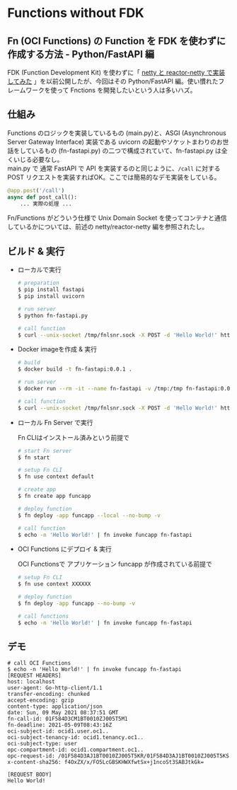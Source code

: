 # Functions without FDK

## Fn (OCI Functions) の Function を FDK を使わずに作成する方法 - Python/FastAPI 編

FDK (Function Development Kit) を使わずに「 [netty と reactor-netty で実装してみた](https://github.com/tkote/fn-netty) 」を以前公開したが、今回はその Python/FastAPI 編。使い慣れたフレームワークを使って Fnctions を開発したいという人は多いハズ。

## 仕組み

Functions のロジックを実装しているもの (main.py)と、ASGI (Asynchronous Server Gateway Interface) 実装である uvicorn の起動やソケットまわりのお世話をしているもの (fn-fastapi.py) の二つで構成されていて、fn-fastapi.py は全くいじる必要なし。  
main.py で 通常 FastAPI で API を実装するのと同じように、`/call` に対する POST リクエストを実装すればOK。ここでは簡易的なデモ実装をしている。

```python
@app.post('/call')
async def post_call():
    ... 実際の処理 ...
```

Fn/Functions がどういう仕様で Unix Domain Socket を使ってコンテナと通信しているかについては、前述の netty/reactor-netty 編を参照されたし。

## ビルド & 実行

* ローカルで実行

  ```bash
  # preparation
  $ pip install fastapi
  $ pip install uvicorn

  # run server
  $ python fn-fastapi.py
  
  # call function
  $ curl --unix-socket /tmp/fnlsnr.sock -X POST -d 'Hello World!' http:/call
  ```

* Docker imageを作成 & 実行
  
  ```bash
  # build
  $ docker build -t fn-fastapi:0.0.1 .
  
  # run server
  $ docker run --rm -it --name fn-fastapi -v /tmp:/tmp fn-fastapi:0.0.1

  # call function
  $ curl --unix-socket /tmp/fnlsnr.sock -X POST -d 'Hello World!' http:/call
  ```

* ローカル Fn Server で実行
  
  Fn CLIはインストール済みという前提で
  
  ```bash
  # start Fn server
  $ fn start

  # setup Fn CLI
  $ fn use context default
  
  # create app
  $ fn create app funcapp

  # deploy function
  $ fn deploy -app funcapp --local --no-bump -v

  # call function
  $ echo -n 'Hello World!' | fn invoke funcapp fn-fastapi
  ```

* OCI Functions にデプロイ & 実行

  OCI Functionsで アプリケーション funcapp が作成されている前提で

  ```bash
  # setup Fn CLI
  $ fn use context XXXXXX

  # deploy function
  $ fn deploy -app funcapp --no-bump -v

  # call functions
  $ echo -n 'Hello World!' | fn invoke funcapp fn-fastapi
  ```

## デモ

```
# call OCI Functions
$ echo -n 'Hello World!' | fn invoke funcapp fn-fastapi
[REQUEST HEADERS]
host: localhost
user-agent: Go-http-client/1.1
transfer-encoding: chunked
accept-encoding: gzip
content-type: application/json
date: Sun, 09 May 2021 08:37:51 GMT
fn-call-id: 01F584D3CM1BT0010ZJ005T5M1
fn-deadline: 2021-05-09T08:43:16Z
oci-subject-id: ocid1.user.oc1..
oci-subject-tenancy-id: ocid1.tenancy.oc1..
oci-subject-type: user
opc-compartment-id: ocid1.compartment.oc1..
opc-request-id: /01F584D3AJ1BT0010ZJ005T5KR/01F584D3AJ1BT0010ZJ005T5KS
x-content-sha256: f4OxZX/x/FO5LcGBSKHWXfwtSx+j1ncoSt3SABJtkGk=

[REQUEST BODY]
Hello World!
```
